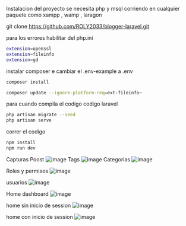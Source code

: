 Instalacion del proyecto
se necesita php y msql corriendo en cualquier paquete como xampp , wamp , laragon

git clone https://github.com/ROLY2033/blogger-laravel.git

para los errores habilitar del php.ini
```sh
extension=openssl
extension=fileinfo
extension=gd
```
instalar composer e cambiar el .env-example a .env
```sh
composer install
```

```sh
composer update --ignore-platform-req=ext-fileinfo~
```

para cuando compila el codigo codigo laravel

```sh 
php artisan migrate --seed
php artisan serve
```

correr el codigo
```sh
npm install
npm run dev
```
Capturas
Poost
![image](https://user-images.githubusercontent.com/95943858/216057988-574a7b20-b118-4b3e-b680-53e96440e1eb.png)
Tags
![image](https://user-images.githubusercontent.com/95943858/216058045-b28e8e26-3333-4ed3-a081-2af9c026c342.png)
Categorias 
![image](https://user-images.githubusercontent.com/95943858/216058091-221d54e7-dc07-4fc0-9434-857b43108758.png)

Roles y permisos
![image](https://user-images.githubusercontent.com/95943858/216058147-d694072e-8506-420d-9b1f-ba554c624584.png)

usuarios
![image](https://user-images.githubusercontent.com/95943858/216058527-377cca3d-aa1a-49c9-8d3a-da7b6748a7e8.png)

Home dashboard
![image](https://user-images.githubusercontent.com/95943858/216058609-f621c174-082e-46e5-a0b3-42b4bb4adbe6.png)


home sin inicio de session
![image](https://user-images.githubusercontent.com/95943858/216056260-5c103cfc-a911-4075-bee6-fb1c9c44580a.png)

home con inicio de session
![image](https://user-images.githubusercontent.com/95943858/216058726-fb48bfd0-b9a3-4af6-b678-462548e970f1.png)

